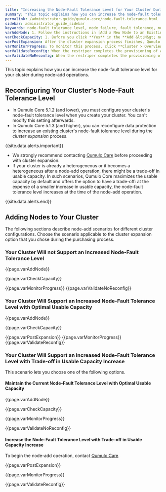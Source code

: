 ```yaml
---
title: "Increasing the Node-Fault Tolerance Level for Your Cluster During Node-Add Operations"
summary: "This topic explains how you can increase the node-fault tolerance level for your cluster during node-add operations."
permalink: /administrator-guide/qumulo-core/node-fault-tolerance.html
sidebar: administrator_guide_sidebar
keywords: node-fault tolerance level, node failure, fault tolerance, node add, node-add, cluster expansion, expand, reconfiguration
varAddNode: 1. Follow the instructions in [Add a New Node to an Existing Qumulo Cluster](https://care.qumulo.com/hc/en-us/articles/360001070307) on Qumulo Care.
varCheckCapacity: 1. Before you click **Yes** in the **Add &lt;N&gt; nodes to cluster &lt;MyCluster&gt;?** dialog box, check that the projected capacity matches the expected capacity.
varPostExpansion: After the cluster expansion process finishes, Qumulo Core begins data protection reconfiguration automatically.
varMonitorProgress: To monitor this process, click **Cluster > Overview**. On the **Cluster** page, in the protection status section, you can view the rebalance phase status and the estimated time to completion.
varValidateReconfig: When the restriper completes the provisioning of additional usable capacity and data protection reconfiguration, the **Data Protected** section shows the increased node-fault tolerance level.
varValidateNoReconfig: When the restriper completes the provisioning of additional usable capacity, the **Data Protected** section shows the same node-fault tolerance level as before node-add.
---
```


This topic explains how you can increase the node-fault tolerance level for your cluster during node-add operations.

## Reconfiguring Your Cluster's Node-Fault Tolerance Level
* In Qumulo Core 5.1.2 (and lower), you must configure your cluster's node-fault tolerance level when you create your cluster. You can't modify this setting afterwards.
* In Qumulo Core 5.1.3 (and higher), you can reconfigure data protection to increase an existing cluster's node-fault tolerance level during the _cluster expansion_ process.

{{site.data.alerts.important}}
<ul>
  <li>We strongly recommend contacting <a href="https://care.qumulo.com/hc/en-us/articles/115008409408">Qumulo Care</a> before proceeding with cluster expansion.</li>
  <li>If your cluster is already a heterogeneous or it becomes a heterogeneous after a node-add operation, there might be a trade-off in usable capacity. In such scenarios, Qumulo Core maximizes the usable capacity by default and offers the option to have a trade-off: at the expense of a smaller increase in usable capacity, the node-fault tolerance level increases at the time of the node-add operation.</li>
</ul>
{{site.data.alerts.end}}

## Adding Nodes to Your Cluster
The following sections describe node-add scenarios for different cluster configurations. Choose the scenario applicable to the cluster expansion option that you chose during the purchasing process.

### Your Cluster Will not Support an Increased Node-Fault Tolerance Level
{{page.varAddNode}}

{{page.varCheckCapacity}}

{{page.varMonitorProgress}} {{page.varValidateNoReconfig}}

### Your Cluster Will Support an Increased Node-Fault Tolerance Level with Optimal Usable Capacity
{{page.varAddNode}}

{{page.varCheckCapacity}}

{{page.varPostExpansion}} {{page.varMonitorProgress}} {{page.varValidateReconfig}}

### Your Cluster Will Support an Increased Node-Fault Tolerance Level with Trade-off in Usable Capacity Increase
This scenario lets you choose one of the following options.

#### Maintain the Current Node-Fault Tolerance Level with Optimal Usable Capacity
{{page.varAddNode}}

{{page.varCheckCapacity}}

{{page.varMonitorProgress}}

{{page.varValidateNoReconfig}}

#### Increase the Node-Fault Tolerance Level with Trade-off in Usable Capacity Increase
To begin the node-add operation, contact <a href="https://care.qumulo.com/hc/en-us/articles/115008409408">Qumulo Care</a>.

{{page.varPostExpansion}}

{{page.varMonitorProgress}}

{{page.varValidateReconfig}}

